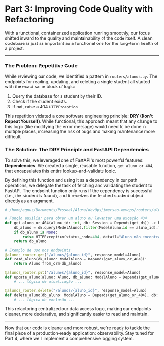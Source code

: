 # Part 3: Improving Code Quality with Refactoring

With a functional, containerized application running smoothly, our focus shifted inward to the quality and maintainability of the code itself. A clean codebase is just as important as a functional one for the long-term health of a project.

---

### The Problem: Repetitive Code

While reviewing our code, we identified a pattern in `routers/alunos.py`. The endpoints for reading, updating, and deleting a single student all started with the exact same block of logic:

1.  Query the database for a student by their ID.
2.  Check if the student exists.
3.  If not, raise a 404 `HTTPException`.

This repetition violated a core software engineering principle: **DRY (Don't Repeat Yourself)**. While functional, this approach meant that any change to this logic (like modifying the error message) would need to be done in multiple places, increasing the risk of bugs and making maintenance more difficult.

### The Solution: The DRY Principle and FastAPI Dependencies

To solve this, we leveraged one of FastAPI's most powerful features: **Dependencies**. We created a single, reusable function, `get_aluno_or_404`, that encapsulates this entire lookup-and-validate logic.

By defining this function and using it as a dependency in our path operations, we delegate the task of fetching and validating the student to FastAPI. The endpoint function only runs if the dependency is successful (i.e., the student is found), and it receives the fetched student object directly as an argument.


```python
# /home/agnus/Documents/Pessoal/Alura/devOps/imersao-devops/routers/alunos.py

# Função auxiliar para obter um aluno ou levantar uma exceção 404
def get_aluno_or_404(aluno_id: int, db: Session = Depends(get_db)) -> ModelAluno:
    db_aluno = db.query(ModelAluno).filter(ModelAluno.id == aluno_id).first()
    if db_aluno is None:
        raise HTTPException(status_code=404, detail="Aluno não encontrado")
    return db_aluno

# Exemplo de uso nos endpoints
@alunos_router.get("/alunos/{aluno_id}", response_model=Aluno)
def read_aluno(db_aluno: ModelAluno = Depends(get_aluno_or_404)):
    return Aluno.from_orm(db_aluno)

@alunos_router.put("/alunos/{aluno_id}", response_model=Aluno)
def update_aluno(aluno: Aluno, db_aluno: ModelAluno = Depends(get_aluno_or_404), db: Session = Depends(get_db)):
    # ... lógica de atualização ...

@alunos_router.delete("/alunos/{aluno_id}", response_model=Aluno)
def delete_aluno(db_aluno: ModelAluno = Depends(get_aluno_or_404), db: Session = Depends(get_db)):
    # ... lógica de exclusão ...
```

This refactoring centralized our data access logic, making our endpoints cleaner, more declarative, and significantly easier to read and maintain.

---

Now that our code is cleaner and more robust, we're ready to tackle the final piece of a production-ready application: observability. Stay tuned for Part 4, where we'll implement a comprehensive logging system.
